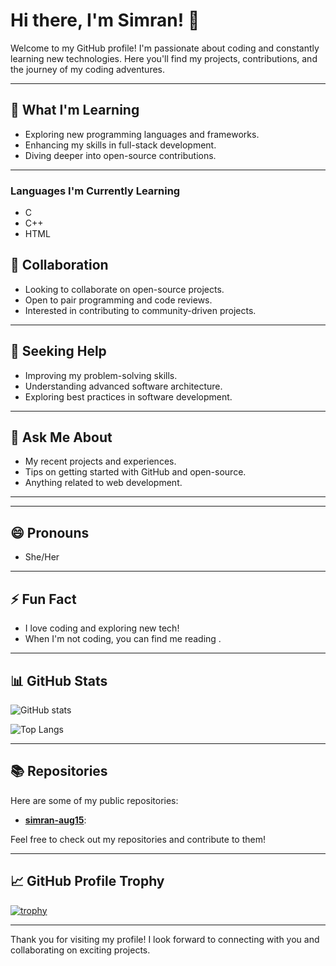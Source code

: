# Hi there, I'm Simran! 👋

Welcome to my GitHub profile! I'm passionate about coding and constantly learning new technologies. Here you'll find my projects, contributions, and the journey of my coding adventures.

---


## 🌱 What I'm Learning

- Exploring new programming languages and frameworks.
- Enhancing my skills in full-stack development.
- Diving deeper into open-source contributions.

---
### Languages I'm Currently Learning
- C
- C++
- HTML
## 👯 Collaboration

- Looking to collaborate on open-source projects.
- Open to pair programming and code reviews.
- Interested in contributing to community-driven projects.

---

## 🤔 Seeking Help

- Improving my problem-solving skills.
- Understanding advanced software architecture.
- Exploring best practices in software development.

---

## 💬 Ask Me About

- My recent projects and experiences.
- Tips on getting started with GitHub and open-source.
- Anything related to web development.

---



---

## 😄 Pronouns

- She/Her

---

## ⚡ Fun Fact

- I love coding and exploring new tech!
- When I'm not coding, you can find me reading .

---

## 📊 GitHub Stats

![GitHub stats](https://github-readme-stats.vercel.app/api?username=simran-aug15&show_icons=true&theme=radical)

![Top Langs](https://github-readme-stats.vercel.app/api/top-langs/?username=simran-aug15&layout=compact&theme=radical)

---

## 📚 Repositories

Here are some of my public repositories:

- [**simran-aug15**](https://github.com/simran-aug15/simran-aug15):

Feel free to check out my repositories and contribute to them!

---



## 📈 GitHub Profile Trophy

[![trophy](https://github-profile-trophy.vercel.app/?username=simran-aug15&theme=onedark)](https://github.com/simran-aug15)

---

Thank you for visiting my profile! I look forward to connecting with you and collaborating on exciting projects.
